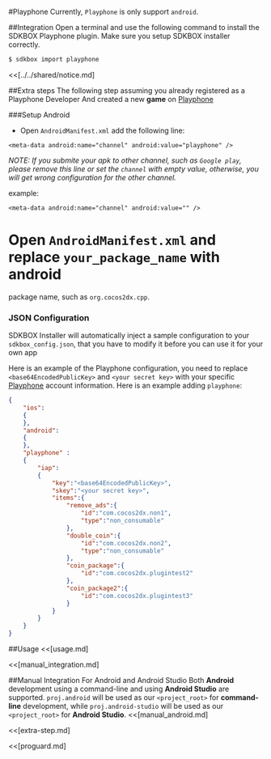 <!--
Include Base: /Users/jtsm/Chukong-Inc/en/src/playphone/v3-cpp
-->

#Playphone
Currently, `Playphone` is only support `android`.

##Integration
Open a terminal and use the following command to install the SDKBOX Playphone plugin. Make sure you setup SDKBOX installer correctly.
```bash
$ sdkbox import playphone
```

<<[../../shared/notice.md]

##Extra steps
The following step assuming you already registered as a Playphone Developer
And created a new __game__ on [Playphone](https://developer.playphone.com/games/)

###Setup Android
* Open `AndroidManifest.xml` add the following line:

```
<meta-data android:name="channel" android:value="playphone" />
```

*NOTE: If you submite your apk to other channel, such as `Google play`, please remove this line or set the `channel` with empty value, otherwise, you
will get wrong configuration for the other channel.*

example:

```
<meta-data android:name="channel" android:value="" />
```

# Open `AndroidManifest.xml` and replace `your_package_name` with android
  package name, such as `org.cocos2dx.cpp`.


<!--## Configuration
<<[../../shared/sdkbox_cloud.md]
<<[../../shared/remote_application_config.md]-->

### JSON Configuration
SDKBOX Installer will automatically inject a sample configuration to your `sdkbox_config.json`, that you have to modify it before you can use it for your own app

Here is an example of the Playphone configuration, you need to replace `<base64EncodedPublicKey>` and `<your secret key>`  with your specific [Playphone](https://playphone.com/) account information.
Here is an example adding `playphone`:
```json
{
    "ios":
    {
    },
    "android":
    {
    },
    "playphone" :
    {
        "iap":
        {
            "key":"<base64EncodedPublicKey>",
            "skey":"<your secret key>",
            "items":{
                "remove_ads":{
                    "id":"com.cocos2dx.non1",
                    "type":"non_consumable"
                },
                "double_coin":{
                    "id":"com.cocos2dx.non2",
                    "type":"non_consumable"
                },
                "coin_package":{
                    "id":"com.cocos2dx.plugintest2"
                },
                "coin_package2":{
                    "id":"com.cocos2dx.plugintest3"
                }
            }
        }
    }
}
```

<!--<<[sdkbox-config-encrypt.md]-->

##Usage
<<[usage.md]

<<[manual_integration.md]

##Manual Integration For Android and Android Studio
Both __Android__ development using a command-line and using __Android Studio__ are supported. `proj.android` will be used as our `<project_root>` for __command-line__ development, while `proj.android-studio` will be used as our `<project_root>` for __Android Studio__.
<<[manual_android.md]

<<[extra-step.md]

<<[proguard.md]
